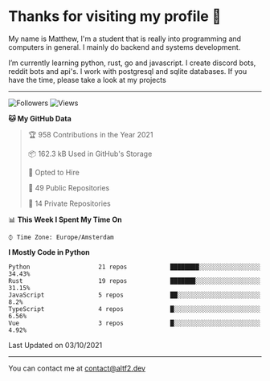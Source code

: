 # Thanks for visiting my profile 👋
My name is Matthew, I'm a student that is really into programming and computers in general. I mainly do backend and systems development.


I’m currently learning python, rust, go and javascript. I create discord bots, reddit bots and api's. I work with postgresql and sqlite databases. If you have the time, please take a look at my projects

---
![Followers](https://img.shields.io/github/followers/AltF02?style=social)
![Views](https://komarev.com/ghpvc/?username=DankDumpster&style=flat-square&color=green)
<!--START_SECTION:waka-->
**🐱 My GitHub Data** 

> 🏆 958 Contributions in the Year 2021
 > 
> 📦 162.3 kB Used in GitHub's Storage 
 > 
> 💼 Opted to Hire
 > 
> 📜 49 Public Repositories 
 > 
> 🔑 14 Private Repositories  
 > 
📊 **This Week I Spent My Time On** 

```text
⌚︎ Time Zone: Europe/Amsterdam

```

**I Mostly Code in Python** 

```text
Python                   21 repos            ████████░░░░░░░░░░░░░░░░░   34.43% 
Rust                     19 repos            ███████░░░░░░░░░░░░░░░░░░   31.15% 
JavaScript               5 repos             ██░░░░░░░░░░░░░░░░░░░░░░░   8.2% 
TypeScript               4 repos             █░░░░░░░░░░░░░░░░░░░░░░░░   6.56% 
Vue                      3 repos             █░░░░░░░░░░░░░░░░░░░░░░░░   4.92%

```



 Last Updated on 03/10/2021
<!--END_SECTION:waka-->
-------

You can contact me at contact@altf2.dev
